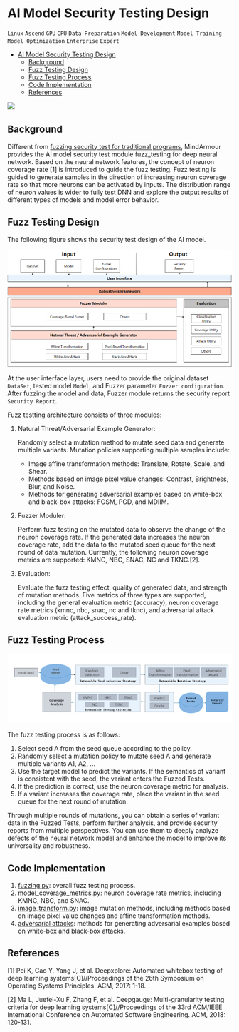 ﻿# AI Model Security Testing Design

`Linux` `Ascend` `GPU` `CPU` `Data Preparation` `Model Development` `Model Training` `Model Optimization` `Enterprise` `Expert`

<!-- TOC -->

- [AI Model Security Testing Design](#ai-model-security-testing-design)
    - [Background](#background)
    - [Fuzz Testing Design](#fuzz-testing-design)
    - [Fuzz Testing Process](#fuzz-testing-process)
    - [Code Implementation](#code-implementation)
    - [References](#references)

<!-- /TOC -->

<a href="https://gitee.com/mindspore/docs/blob/master/docs/mindarmour/docs/source_en/fuzzer_design.md" target="_blank"><img src="https://gitee.com/mindspore/docs/raw/master/resource/_static/logo_source_en.png"></a>

## Background

Different from [fuzzing security test for traditional programs](https://zhuanlan.zhihu.com/p/43432370), MindArmour provides the AI model security test module fuzz_testing for deep neural network. Based on the neural network features, the concept of neuron coverage rate [1] is introduced to guide the fuzz testing. Fuzz testing is guided to generate samples in the direction of increasing neuron coverage rate so that more neurons can be activated by inputs. The distribution range of neuron values is wider to fully test DNN and explore the output results of different types of models and model error behavior.

## Fuzz Testing Design

The following figure shows the security test design of the AI model.

![fuzz_architecture](./images/fuzz_architecture.png)

At the user interface layer, users need to provide the original dataset `DataSet`, tested model `Model`, and Fuzzer parameter `Fuzzer configuration`. After fuzzing the model and data, Fuzzer module returns the security report `Security Report`.

Fuzz testting architecture consists of three modules:

1. Natural Threat/Adversarial Example Generator:

   Randomly select a mutation method to mutate seed data and generate multiple variants. Mutation policies supporting multiple samples include:

   - Image affine transformation methods: Translate, Rotate, Scale, and Shear.
   - Methods based on image pixel value changes: Contrast, Brightness, Blur, and Noise.
   - Methods for generating adversarial examples based on white-box and black-box attacks: FGSM, PGD, and MDIIM.

2. Fuzzer Moduler:

   Perform fuzz testing on the mutated data to observe the change of the neuron coverage rate. If the generated data increases the neuron coverage rate, add the data to the mutated seed queue for the next round of data mutation. Currently, the following neuron coverage metrics are supported: KMNC, NBC, SNAC, NC and TKNC.[2].

3. Evaluation:

   Evaluate the fuzz testing effect, quality of generated data, and strength of mutation methods. Five metrics of three types are supported, including the general evaluation metric (accuracy), neuron coverage rate metrics (kmnc, nbc, snac, nc and tknc), and adversarial attack evaluation metric (attack_success_rate).

## Fuzz Testing Process

![fuzz_process](./images/fuzz_process.png)

The fuzz testing process is as follows:

1. Select seed A from the seed queue according to the policy.
2. Randomly select a mutation policy to mutate seed A and generate multiple variants A1, A2, ...
3. Use the target model to predict the variants. If the semantics of variant is consistent with the seed, the variant enters the Fuzzed Tests.
4. If the prediction is correct, use the neuron coverage metric for analysis.
5. If a variant increases the coverage rate, place the variant in the seed queue for the next round of mutation.

Through multiple rounds of mutations, you can obtain a series of variant data in the Fuzzed Tests, perform further analysis, and provide security reports from multiple perspectives. You can use them to deeply analyze defects of the neural network model and enhance the model to improve its universality and robustness.

## Code Implementation

1. [fuzzing.py](https://gitee.com/mindspore/mindarmour/blob/master/mindarmour/fuzz_testing/fuzzing.py): overall fuzz testing process.
2. [model_coverage_metrics.py](https://gitee.com/mindspore/mindarmour/blob/master/mindarmour/fuzz_testing/model_coverage_metrics.py): neuron coverage rate metrics, including KMNC, NBC, and SNAC.
3. [image_transform.py](https://gitee.com/mindspore/mindarmour/blob/master/mindarmour/fuzz_testing/image_transform.py): image mutation methods, including methods based on image pixel value changes and affine transformation methods.
4. [adversarial attacks](https://gitee.com/mindspore/mindarmour/tree/master/mindarmour/adv_robustness/attacks): methods for generating adversarial examples based on white-box and black-box attacks.

## References

[1] Pei K, Cao Y, Yang J, et al. Deepxplore: Automated whitebox testing of deep learning systems[C]//Proceedings of the 26th Symposium on Operating Systems Principles. ACM, 2017: 1-18.

[2] Ma L, Juefei-Xu F, Zhang F, et al. Deepgauge: Multi-granularity testing criteria for deep learning systems[C]//Proceedings of the 33rd ACM/IEEE International Conference on Automated Software Engineering. ACM, 2018: 120-131.
